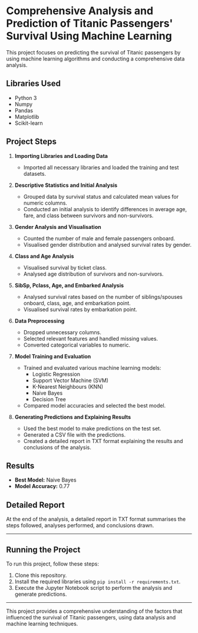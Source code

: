 # Comprehensive Analysis and Prediction of Titanic Passengers' Survival Using Machine Learning

This project focuses on predicting the survival of Titanic passengers by using machine learning algorithms and conducting a comprehensive data analysis.

## Libraries Used

- Python 3
- Numpy
- Pandas
- Matplotlib
- Scikit-learn

## Project Steps

1. **Importing Libraries and Loading Data**
    - Imported all necessary libraries and loaded the training and test datasets.

2. **Descriptive Statistics and Initial Analysis**
    - Grouped data by survival status and calculated mean values for numeric columns.
    - Conducted an initial analysis to identify differences in average age, fare, and class between survivors and non-survivors.

3. **Gender Analysis and Visualisation**
    - Counted the number of male and female passengers onboard.
    - Visualised gender distribution and analysed survival rates by gender.

4. **Class and Age Analysis**
    - Visualised survival by ticket class.
    - Analysed age distribution of survivors and non-survivors.

5. **SibSp, Pclass, Age, and Embarked Analysis**
    - Analysed survival rates based on the number of siblings/spouses onboard, class, age, and embarkation point.
    - Visualised survival rates by embarkation point.

6. **Data Preprocessing**
    - Dropped unnecessary columns.
    - Selected relevant features and handled missing values.
    - Converted categorical variables to numeric.

7. **Model Training and Evaluation**
    - Trained and evaluated various machine learning models:
        - Logistic Regression
        - Support Vector Machine (SVM)
        - K-Nearest Neighbours (KNN)
        - Naive Bayes
        - Decision Tree
    - Compared model accuracies and selected the best model.

8. **Generating Predictions and Explaining Results**
    - Used the best model to make predictions on the test set.
    - Generated a CSV file with the predictions.
    - Created a detailed report in TXT format explaining the results and conclusions of the analysis.

## Results

- **Best Model:** Naive Bayes
- **Model Accuracy:** 0.77

## Detailed Report

At the end of the analysis, a detailed report in TXT format summarises the steps followed, analyses performed, and conclusions drawn.

---

## Running the Project

To run this project, follow these steps:

1. Clone this repository.
2. Install the required libraries using `pip install -r requirements.txt`.
3. Execute the Jupyter Notebook script to perform the analysis and generate predictions.

---

This project provides a comprehensive understanding of the factors that influenced the survival of Titanic passengers, using data analysis and machine learning techniques.